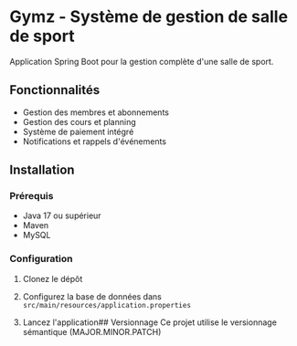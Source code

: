 # Gymz - Système de gestion de salle de sport

Application Spring Boot pour la gestion complète d'une salle de sport.

## Fonctionnalités
- Gestion des membres et abonnements
- Gestion des cours et planning
- Système de paiement intégré
- Notifications et rappels d'événements

## Installation

### Prérequis
- Java 17 ou supérieur
- Maven
- MySQL

### Configuration
1. Clonez le dépôt
2. Configurez la base de données dans `src/main/resources/application.properties`

3. Lancez l'application## Versionnage
   Ce projet utilise le versionnage sémantique (MAJOR.MINOR.PATCH)